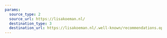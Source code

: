 ```yaml
---
params:
  source_type: 2
  source_url: https://lisakoeman.nl/
  destination_type: 3
  destination_url: https://lisakoeman.nl/.well-known/recommendations.opml
---
```

